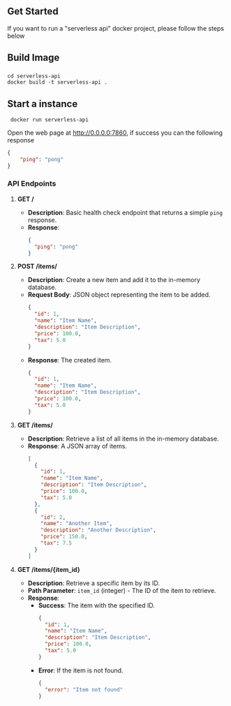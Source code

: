 ## Get Started 

If you want to run a "serverless api" docker project, please follow the steps below

## Build  Image


###
```shell
cd serverless-api
docker build -t serverless-api .
```
## Start a instance

```shell
 docker run serverless-api
```

Open the web page at http://0.0.0.0:7860, if success you can the following response 

```json
{
    "ping": "pong"
}
```

### API Endpoints

1. **GET /**
   - **Description**: Basic health check endpoint that returns a simple `ping` response.
   - **Response**:
     ```json
     {
       "ping": "pong"
     }
     ```

2. **POST /items/**
   - **Description**: Create a new item and add it to the in-memory database.
   - **Request Body**: JSON object representing the item to be added.
     ```json
     {
       "id": 1,
       "name": "Item Name",
       "description": "Item Description",
       "price": 100.0,
       "tax": 5.0
     }
     ```
   - **Response**: The created item.
     ```json
     {
       "id": 1,
       "name": "Item Name",
       "description": "Item Description",
       "price": 100.0,
       "tax": 5.0
     }
     ```

3. **GET /items/**
   - **Description**: Retrieve a list of all items in the in-memory database.
   - **Response**: A JSON array of items.
     ```json
     [
       {
         "id": 1,
         "name": "Item Name",
         "description": "Item Description",
         "price": 100.0,
         "tax": 5.0
       },
       {
         "id": 2,
         "name": "Another Item",
         "description": "Another Description",
         "price": 150.0,
         "tax": 7.5
       }
     ]
     ```

4. **GET /items/{item_id}**
   - **Description**: Retrieve a specific item by its ID.
   - **Path Parameter**: `item_id` (integer) - The ID of the item to retrieve.
   - **Response**:
     - **Success**: The item with the specified ID.
       ```json
       {
         "id": 1,
         "name": "Item Name",
         "description": "Item Description",
         "price": 100.0,
         "tax": 5.0
       }
       ```
     - **Error**: If the item is not found.
       ```json
       {
         "error": "Item not found"
       }
       ```